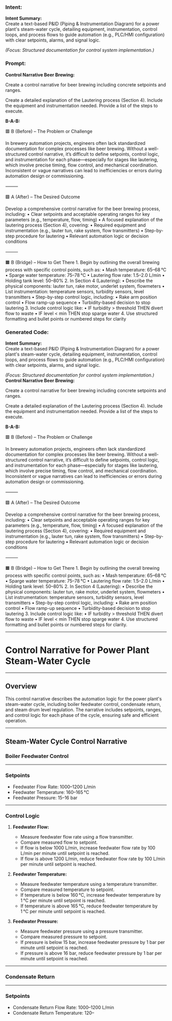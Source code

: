 ### Intent:
**Intent Summary:**  
Create a text-based P&ID (Piping & Instrumentation Diagram) for a power plant's steam-water cycle, detailing equipment, instrumentation, control loops, and process flows to guide automation (e.g., PLC/HMI configuration) with clear setpoints, alarms, and signal logic.  

*(Focus: Structured documentation for control system implementation.)*

### Prompt:
**Control Narrative Beer Brewing:**

Create a control narrative for beer brewing including concrete setpoints and ranges.

Create a detailed explanation of the Lautering process (Section 4). Include the equipment and instrumentation needed. Provide a list of the steps to execute.

**B-A-B:**

🟥 B (Before) – The Problem or Challenge

In brewery automation projects, engineers often lack standardized documentation for complex processes like beer brewing. Without a well-structured control narrative, it’s difficult to define setpoints, control logic, and instrumentation for each phase—especially for stages like lautering, which involve precise timing, flow control, and mechanical coordination. Inconsistent or vague narratives can lead to inefficiencies or errors during automation design or commissioning.

⸻

🟩 A (After) – The Desired Outcome

Develop a comprehensive control narrative for the beer brewing process, including:
	•	Clear setpoints and acceptable operating ranges for key parameters (e.g., temperature, flow, timing)
	•	A focused explanation of the lautering process (Section 4), covering:
	•	Required equipment and instrumentation (e.g., lauter tun, rake system, flow transmitters)
	•	Step-by-step procedure for lautering
	•	Relevant automation logic or decision conditions

⸻

🟧 B (Bridge) – How to Get There
	1.	Begin by outlining the overall brewing process with specific control points, such as:
	•	Mash temperature: 65–68 °C
	•	Sparge water temperature: 75–78 °C
	•	Lautering flow rate: 1.5–2.0 L/min
	•	Holding tank level: 50–80%
	2.	In Section 4 (Lautering):
	•	Describe the physical components: lauter tun, rake motor, underlet system, flowmeters
	•	List instrumentation: temperature sensors, turbidity sensors, level transmitters
	•	Step-by-step control logic, including:
	•	Rake arm position control
	•	Flow ramp-up sequence
	•	Turbidity-based decision to stop lautering
	3.	Include control logic like:
	•	IF turbidity > threshold THEN divert flow to waste
	•	IF level < min THEN stop sparge water
	4.	Use structured formatting and bullet points or numbered steps for clarity

### Generated Code:
**Intent Summary:**  
Create a text-based P&ID (Piping & Instrumentation Diagram) for a power plant's steam-water cycle, detailing equipment, instrumentation, control loops, and process flows to guide automation (e.g., PLC/HMI configuration) with clear setpoints, alarms, and signal logic.  

*(Focus: Structured documentation for control system implementation.)*
**Control Narrative Beer Brewing:**

Create a control narrative for beer brewing including concrete setpoints and ranges.

Create a detailed explanation of the Lautering process (Section 4). Include the equipment and instrumentation needed. Provide a list of the steps to execute.

**B-A-B:**

🟥 B (Before) – The Problem or Challenge

In brewery automation projects, engineers often lack standardized documentation for complex processes like beer brewing. Without a well-structured control narrative, it’s difficult to define setpoints, control logic, and instrumentation for each phase—especially for stages like lautering, which involve precise timing, flow control, and mechanical coordination. Inconsistent or vague narratives can lead to inefficiencies or errors during automation design or commissioning.

⸻

🟩 A (After) – The Desired Outcome

Develop a comprehensive control narrative for the beer brewing process, including:
	•	Clear setpoints and acceptable operating ranges for key parameters (e.g., temperature, flow, timing)
	•	A focused explanation of the lautering process (Section 4), covering:
	•	Required equipment and instrumentation (e.g., lauter tun, rake system, flow transmitters)
	•	Step-by-step procedure for lautering
	•	Relevant automation logic or decision conditions

⸻

🟧 B (Bridge) – How to Get There
	1.	Begin by outlining the overall brewing process with specific control points, such as:
	•	Mash temperature: 65–68 °C
	•	Sparge water temperature: 75–78 °C
	•	Lautering flow rate: 1.5–2.0 L/min
	•	Holding tank level: 50–80%
	2.	In Section 4 (Lautering):
	•	Describe the physical components: lauter tun, rake motor, underlet system, flowmeters
	•	List instrumentation: temperature sensors, turbidity sensors, level transmitters
	•	Step-by-step control logic, including:
	•	Rake arm position control
	•	Flow ramp-up sequence
	•	Turbidity-based decision to stop lautering
	3.	Include control logic like:
	•	IF turbidity > threshold THEN divert flow to waste
	•	IF level < min THEN stop sparge water
	4.	Use structured formatting and bullet points or numbered steps for clarity.

---

# Control Narrative for Power Plant Steam-Water Cycle

---

## Overview

This control narrative describes the automation logic for the power plant's steam-water cycle, including boiler feedwater control, condensate return, and steam drum level regulation. The narrative includes setpoints, ranges, and control logic for each phase of the cycle, ensuring safe and efficient operation.

---

## Steam-Water Cycle Control Narrative

### Boiler Feedwater Control

---

### Setpoints

- Feedwater Flow Rate: 1000–1200 L/min
- Feedwater Temperature: 160–165 °C
- Feedwater Pressure: 15–16 bar

---

### Control Logic

1. **Feedwater Flow:**
   - Measure feedwater flow rate using a flow transmitter.
   - Compare measured flow to setpoint.
   - If flow is below 1000 L/min, increase feedwater flow rate by 100 L/min per minute until setpoint is reached.
   - If flow is above 1200 L/min, reduce feedwater flow rate by 100 L/min per minute until setpoint is reached.

2. **Feedwater Temperature:**
   - Measure feedwater temperature using a temperature transmitter.
   - Compare measured temperature to setpoint.
   - If temperature is below 160 °C, increase feedwater temperature by 1 °C per minute until setpoint is reached.
   - If temperature is above 165 °C, reduce feedwater temperature by 1 °C per minute until setpoint is reached.

3. **Feedwater Pressure:**
   - Measure feedwater pressure using a pressure transmitter.
   - Compare measured pressure to setpoint.
   - If pressure is below 15 bar, increase feedwater pressure by 1 bar per minute until setpoint is reached.
   - If pressure is above 16 bar, reduce feedwater pressure by 1 bar per minute until setpoint is reached.

---

### Condensate Return

---

### Setpoints

- Condensate Return Flow Rate: 1000–1200 L/min
- Condensate Return Temperature: 120–

